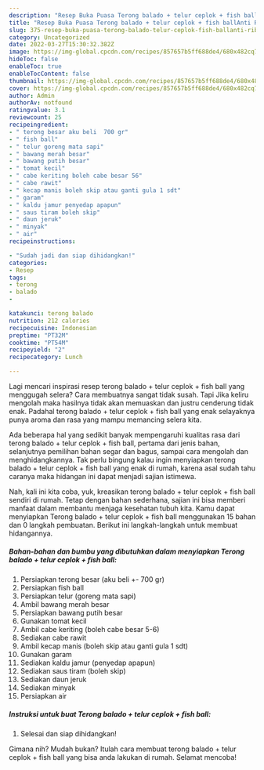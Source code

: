 ```yaml
---
description: "Resep Buka Puasa Terong balado + telur ceplok + fish ballAnti Ribet"
title: "Resep Buka Puasa Terong balado + telur ceplok + fish ballAnti Ribet"
slug: 375-resep-buka-puasa-terong-balado-telur-ceplok-fish-ballanti-ribet
category: Uncategorized
date: 2022-03-27T15:30:32.382Z
image: https://img-global.cpcdn.com/recipes/857657b5ff688de4/680x482cq70/terong-balado-telur-ceplok-fish-ball-foto-resep-utama.jpg
hideToc: false
enableToc: true
enableTocContent: false
thumbnail: https://img-global.cpcdn.com/recipes/857657b5ff688de4/680x482cq70/terong-balado-telur-ceplok-fish-ball-foto-resep-utama.jpg
cover: https://img-global.cpcdn.com/recipes/857657b5ff688de4/680x482cq70/terong-balado-telur-ceplok-fish-ball-foto-resep-utama.jpg
author: Admin
authorAv: notfound
ratingvalue: 3.1
reviewcount: 25
recipeingredient:
- " terong besar aku beli  700 gr"
- " fish ball"
- " telur goreng mata sapi"
- " bawang merah besar"
- " bawang putih besar"
- " tomat kecil"
- " cabe keriting boleh cabe besar 56"
- " cabe rawit"
- " kecap manis boleh skip atau ganti gula 1 sdt"
- " garam"
- " kaldu jamur penyedap apapun"
- " saus tiram boleh skip"
- " daun jeruk"
- " minyak"
- " air"
recipeinstructions:

- "Sudah jadi dan siap dihidangkan!"
categories:
- Resep
tags:
- terong
- balado
- 

katakunci: terong balado  
nutrition: 212 calories
recipecuisine: Indonesian
preptime: "PT32M"
cooktime: "PT54M"
recipeyield: "2"
recipecategory: Lunch

---
```



Lagi mencari inspirasi resep terong balado + telur ceplok + fish ball yang menggugah selera? Cara membuatnya sangat tidak susah. Tapi Jika keliru mengolah maka hasilnya tidak akan memuaskan dan justru cenderung tidak enak. Padahal terong balado + telur ceplok + fish ball yang enak selayaknya punya aroma dan rasa yang mampu memancing selera kita.


Ada beberapa hal yang sedikit banyak mempengaruhi kualitas rasa dari terong balado + telur ceplok + fish ball, pertama dari jenis bahan, selanjutnya pemilihan bahan segar dan bagus, sampai cara mengolah dan menghidangkannya. Tak perlu bingung kalau ingin menyiapkan terong balado + telur ceplok + fish ball yang enak di rumah, karena asal sudah tahu caranya maka hidangan ini dapat menjadi sajian istimewa.




Nah, kali ini kita coba, yuk, kreasikan terong balado + telur ceplok + fish ball sendiri di rumah. Tetap dengan bahan sederhana, sajian ini bisa memberi manfaat dalam membantu menjaga kesehatan tubuh kita. Kamu dapat menyiapkan Terong balado + telur ceplok + fish ball menggunakan 15 bahan dan 0 langkah pembuatan. Berikut ini langkah-langkah untuk membuat hidangannya.

<!--inarticleads1-->

##### Bahan-bahan dan bumbu yang dibutuhkan dalam menyiapkan Terong balado + telur ceplok + fish ball:

1. Persiapkan  terong besar (aku beli +- 700 gr)
1. Persiapkan  fish ball
1. Persiapkan  telur (goreng mata sapi)
1. Ambil  bawang merah besar
1. Persiapkan  bawang putih besar
1. Gunakan  tomat kecil
1. Ambil  cabe keriting (boleh cabe besar 5-6)
1. Sediakan  cabe rawit
1. Ambil  kecap manis (boleh skip atau ganti gula 1 sdt)
1. Gunakan  garam
1. Sediakan  kaldu jamur (penyedap apapun)
1. Sediakan  saus tiram (boleh skip)
1. Sediakan  daun jeruk
1. Sediakan  minyak
1. Persiapkan  air




<!--inarticleads2-->

##### Instruksi untuk buat Terong balado + telur ceplok + fish ball:


1. Selesai dan siap dihidangkan!



Gimana nih? Mudah bukan? Itulah cara membuat terong balado + telur ceplok + fish ball yang bisa anda lakukan di rumah. Selamat mencoba!
